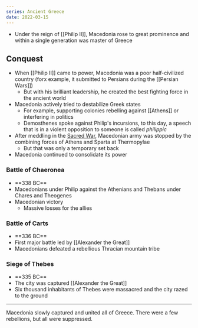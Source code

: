 ```yaml
---
series: Ancient Greece
date: 2022-03-15
---
```


- Under the reign of [[Philip II]], Macedonia rose to great prominence and within a single generation was master of Greece

## Conquest
- When [[Philip II]] came to power, Macedonia was a poor half-civilized country (forx example, it submitted to Persians during the [[Persian Wars]])
	- But with his brilliant leadership, he created the best fighting force in the ancient world
- Macedonia actively tried to destabilize Greek states
	- For example, supporting colonies rebelling against [[Athens]] or interfering in politics
	- Demosthenes spoke against Philip's incursions, to this day, a speech that is in a violent opposition to someone is called *philippic*
- After meddling in the [Sacred War](https://en.wikipedia.org/wiki/Third_Sacred_War), Macedonian army was stopped by the combining forces of Athens and Sparta at Thermopylae
	- But that was only a temporary set back
- Macedonia continued to consolidate its power
### Battle of Chaeronea
- ==338 BC==
- Macedonians under Philip against the Athenians and Thebans under Chares and Theogenes
- Macedonian victory
	- Massive losses for the allies

### Battle of Carts
- ==336 BC==
- First major battle led by [[Alexander the Great]]
- Macedonians defeated a rebellious Thracian mountain tribe

### Siege of Thebes
- ==335 BC==
- The city was captured [[Alexander the Great]]
- Six thousand inhabitants of Thebes were massacred and the city razed to the ground

---

Macedonia slowly captured and united all of Greece. There were a few rebellions, but all were suppressed.